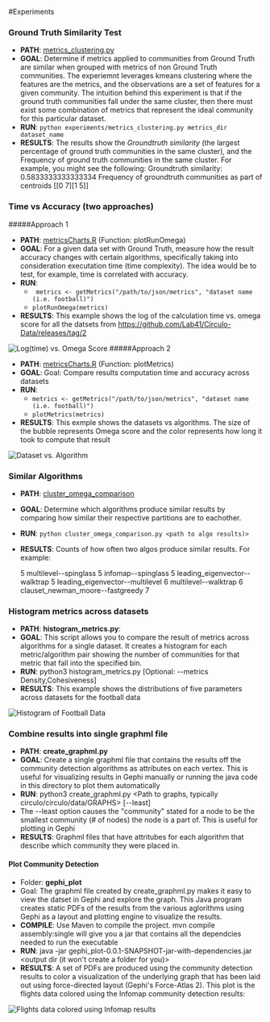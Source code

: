 #Experiments


### Ground Truth Similarity Test
- __PATH__: [metrics_clustering.py](metrics_clustering.py)
- __GOAL__: Determine if metrics applied to communities from Ground Truth are similar when grouped with metrics of non Ground Truth communities. The experiemnt leverages kmeans clustering where the features are the metrics, and the observations are a set of features for a given community.  The intuition behind this experiment is that if the ground truth communities fall under the same cluster, then there must exist some combination of metrics that represent the ideal community for this
  particular dataset.
- __RUN__: `python experiments/metrics_clustering.py metrics_dir dataset_name`
- __RESULTS__: The results show the _Groundtruth similarity_ (the largest percentage of ground truth communities in the same cluster), and the Frequency of ground truth communities in the same cluster. For example, you might see the following:
    Groundtruth similarity:  0.5833333333333334 
    Frequency of groundtruth communities as part of centroids [[0 7][1 5]]  

### Time vs Accuracy (two approaches)
#####Approach 1
- __PATH__: [metricsCharts.R](metricsCharts.R)   (Function: plotRunOmega)
- __GOAL__: For a given data set with Ground Truth, measure how the result accuracy changes with certain algorithms, specifically taking into consideration executation time (time complexity). The idea would be to test, for example, time is correlated with accuracy.
- __RUN__:
    - ` metrics <- getMetrics("/path/to/json/metrics", "dataset name (i.e. football)")`
    -  `plotRunOmega(metrics)`
- __RESULTS__: This example shows the log of the calculation time vs. omega score for all the datsets from https://github.com/Lab41/Circulo-Data/releases/tag/2  

![Log(time) vs. Omega Score](images/time_vs_omega.png)
#####Approach 2 
- __PATH__: [metricsCharts.R](metricsCharts.R) (Function: plotMetrics)
- __GOAL__: Goal: Compare results computation time and accuracy across datasets
- __RUN__: 
    - `metrics <- getMetrics("/path/to/json/metrics", "dataset name (i.e. football)")`
    - `plotMetrics(metrics)`
- __RESULTS__: This exmple shows the datasets vs algorithms. The size of the bubble represents Omega score and the color represents how long it took to compute that result

![Dataset vs. Algorithm](images/bubble_plot.png)


### Similar Algorithms
- __PATH__: [cluster_omega_comparison](cluster_omega_comparison.py)
- __GOAL__: Determine which algorithms produce similar results by comparing how similar their respective partitions are to eachother.
- __RUN__: `python cluster_omega_comparison.py <path to algo results)>`
- __RESULTS__: Counts of how often two algos produce similar results. For example:

    5
    multilevel--spinglass 5
    infomap--spinglass 5
    leading_eigenvector--walktrap
    5
    leading_eigenvector--multilevel 6
    multilevel--walktrap 6
    clauset_newman_moore--fastgreedy 7


### Histogram metrics across datasets
- __PATH__: __histogram_metrics.py__:
- __GOAL__: This script allows you to compare the result of metrics across algorithms for a single dataset. It creates a histogram for each metric/algorithm pair showing the number of communities for that metric that fall into the specified bin. 
- __RUN__: python3 histogram_metrics.py <folder of your metrics json file> <Dataset desired i.e. amazon> [Optional: --metrics Density,Cohesiveness]
- __RESULTS__: This example shows the distributions of five parameters across datasets for the football data

![Histogram of Football Data ](images/football_histogram.png)

### Combine results into single graphml file
- __PATH__: __create_graphml.py__
- __GOAL__: Create a single graphml file that contains the results off the community detection algorithms as attributes on each vertex. This is useful for visualizing results in Gephi manually or running the java code in this directory to plot them automatically
- __RUN__: python3 create_graphml.py <path to results json files> <Path to graphs, typically circulo/circulo/data/GRAPHS> <output directory for new graphml files> [--least]
-   The --least option causes the "community" stated for a node to be the smallest community (# of nodes) the node is a part of. This is useful for plotting in Gephi
- __RESULTS__: Graphml files that have attritubes for each algorithm that describe which community they were placed in.

#### Plot Community Detection 
- Folder: __gephi_plot__
- Goal: The graphml file created by create_graphml.py makes it easy to view the datset in Gephi and explore the graph. This Java program creates static PDFs of the results from the various aglorithms using Gephi as a layout and plotting engine to visualize the results.
- __COMPILE__: Use Maven to compile the project. mvn compile assembly:single will give you a jar that contains all the dependcies needed to run the executable
- __RUN__: java -jar gephi_plot-0.0.1-SNAPSHOT-jar-with-dependencies.jar <Directory with graphml files or graphml file> <output dir (it won't create a folder for you)>
- __RESULTS__: A set of PDFs are produced using the community detection results to color a visualization of the underlying graph that has been laid out using force-directed layout (Gephi's Force-Atlas 2). This plot is the flights data colored using the Infomap community detection results:

![Flights data colored using Infomap results](images/flights_algo_infomap.png)


